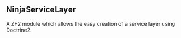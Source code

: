 NinjaServiceLayer
-----------------

A ZF2 module which allows the easy creation of a service layer using Doctrine2.
